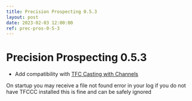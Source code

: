```yaml
---
title: Precision Prospecting 0.5.3
layout: post
date: 2023-02-03 12:00:00
ref: prec-pros-0-5-3
---
```


# Precision Prospecting 0.5.3

- Add compatibility with [TFC Casting with Channels](https://www.curseforge.com/minecraft/mc-mods/tfc-casting-with-channels)

On startup you may receive a file not found error in your log if you do not have TFCCC installed this is fine and can be safely ignored
